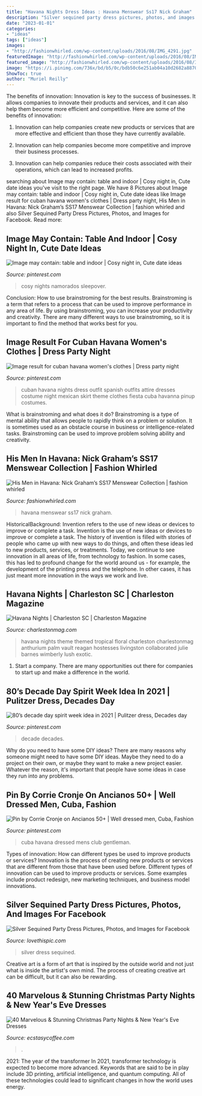 ```yaml
---
title: "Havana Nights Dress Ideas : Havana Menswear Ss17 Nick Graham"
description: "Silver sequined party dress pictures, photos, and images for facebook"
date: "2023-01-01"
categories:
- "ideas"
tags: ["ideas"]
images:
- "http://fashionwhirled.com/wp-content/uploads/2016/08/IMG_4291.jpg"
featuredImage: "http://fashionwhirled.com/wp-content/uploads/2016/08/IMG_4291.jpg"
featured_image: "http://fashionwhirled.com/wp-content/uploads/2016/08/IMG_4291.jpg"
image: "https://i.pinimg.com/736x/bd/b5/0c/bdb50c6e251ab04a10d2682a8870fc2c.jpg"
ShowToc: true
author: "Muriel Reilly"
---
```



The benefits of innovation:
Innovation is key to the success of businesses. It allows companies to innovate their products and services, and it can also help them become more efficient and competitive. Here are some of the benefits of innovation:
1. Innovation can help companies create new products or services that are more effective and efficient than those they have currently available.

2. Innovation can help companies become more competitive and improve their business processes.

3. Innovation can help companies reduce their costs associated with their operations, which can lead to increased profits.

	

		
searching about Image may contain: table and indoor | Cosy night in, Cute date ideas you've visit to the right page. We have 8 Pictures about Image may contain: table and indoor | Cosy night in, Cute date ideas like Image result for cuban havana women&#039;s clothes | Dress party night, His Men in Havana: Nick Graham’s SS17 Menswear Collection | fashion whirled and also Silver Sequined Party Dress Pictures, Photos, and Images for Facebook. Read more:
		
    
## Image May Contain: Table And Indoor | Cosy Night In, Cute Date Ideas

<img loading=lazy src="https://i.pinimg.com/736x/bd/b5/0c/bdb50c6e251ab04a10d2682a8870fc2c.jpg" onerror="this.onerror=null;this.src='https://tse2.mm.bing.net/th?id=OIP.ZunHUUOKPFA-uHSD6dUJTAHaJQ&amp;pid=15.1';" alt="Image may contain: table and indoor | Cosy night in, Cute date ideas">

_Source: pinterest.com_

>cosy nights namorados sleepover. 

	

Conclusion: How to use brainstroming for the best results.
Brainstroming is a term that refers to a process that can be used to improve performance in any area of life. By using brainstroming, you can increase your productivity and creativity. There are many different ways to use brainstroming, so it is important to find the method that works best for you.

    
## Image Result For Cuban Havana Women&#039;s Clothes | Dress Party Night

<img loading=lazy src="https://i.pinimg.com/736x/20/90/07/209007b8153ba9182793718900946ff9.jpg" onerror="this.onerror=null;this.src='https://tse1.mm.bing.net/th?id=OIP.xkGFvD6--X48temwGHsu5AAAAA&amp;pid=15.1';" alt="Image result for cuban havana women&#039;s clothes | Dress party night">

_Source: pinterest.com_

>cuban havana nights dress outfit spanish outfits attire dresses costume night mexican skirt theme clothes fiesta cuba havanna pinup costumes. 

	

What is brainstroming and what does it do?
Brainstroming is a type of mental ability that allows people to rapidly think on a problem or solution. It is sometimes used as an obstacle course in business or intelligence-related tasks. Brainstroming can be used to improve problem solving ability and creativity.

    
## His Men In Havana: Nick Graham’s SS17 Menswear Collection | Fashion Whirled

<img loading=lazy src="http://fashionwhirled.com/wp-content/uploads/2016/08/IMG_4291.jpg" onerror="this.onerror=null;this.src='https://tse3.mm.bing.net/th?id=OIP.u1alcsUn0mJ3MuHq_TlJrQHaJ4&amp;pid=15.1';" alt="His Men in Havana: Nick Graham’s SS17 Menswear Collection | fashion whirled">

_Source: fashionwhirled.com_

>havana menswear ss17 nick graham. 

	

HistoricalBackground: Invention refers to the use of new ideas or devices to improve or complete a task.
Invention is the use of new ideas or devices to improve or complete a task. The history of invention is filled with stories of people who came up with new ways to do things, and often these ideas led to new products, services, or treatments. Today, we continue to see innovation in all areas of life, from technology to fashion. In some cases, this has led to profound change for the world around us - for example, the development of the printing press and the telephone. In other cases, it has just meant more innovation in the ways we work and live.

    
## Havana Nights | Charleston SC | Charleston Magazine

<img loading=lazy src="https://charlestonmag.com/sites/default/files/styles/800wide/public/HavannaNightsSQUAREMAIN_0.jpg?itok=z8df78GO" onerror="this.onerror=null;this.src='https://tse1.mm.bing.net/th?id=OIP.E8YUNxgO4t-_yTYzBhxO1AHaHa&amp;pid=15.1';" alt="Havana Nights | Charleston SC | Charleston Magazine">

_Source: charlestonmag.com_

>havana nights theme themed tropical floral charleston charlestonmag anthurium palm vault reagan hostesses livingston collaborated julie barnes wimberly lush exotic. 

	

1. Start a company. There are many opportunities out there for companies to start up and make a difference in the world. 

    
## 80’s Decade Day Spirit Week Idea In 2021 | Pulitzer Dress, Decades Day

<img loading=lazy src="https://i.pinimg.com/736x/8d/46/17/8d461716f3c3563ba6758f2055ce63e7.jpg" onerror="this.onerror=null;this.src='https://tse1.mm.bing.net/th?id=OIP.70WxueEaCMUW7i7OAIylVgHaIE&amp;pid=15.1';" alt="80’s decade day spirit week idea in 2021 | Pulitzer dress, Decades day">

_Source: pinterest.com_

>decade decades. 

	

Why do you need to have some DIY ideas?
There are many reasons why someone might need to have some DIY ideas. Maybe they need to do a project on their own, or maybe they want to make a new project easier. Whatever the reason, it's important that people have some ideas in case they run into any problems.

    
## Pin By Corrie Cronje On Ancianos 50+ | Well Dressed Men, Cuba, Fashion

<img loading=lazy src="https://i.pinimg.com/originals/c4/9c/54/c49c5456b13ee011b63026859d5b5adf.jpg" onerror="this.onerror=null;this.src='https://tse4.mm.bing.net/th?id=OIP.FZqZOf8ql82N09jdAqeyygAAAA&amp;pid=15.1';" alt="Pin by Corrie Cronje on Ancianos 50+ | Well dressed men, Cuba, Fashion">

_Source: pinterest.com_

>cuba havana dressed mens club gentleman. 

	

Types of innovation: How can different types be used to improve products or services?
Innovation is the process of creating new products or services that are different from those that have been used before. Different types of innovation can be used to improve products or services. Some examples include product redesign, new marketing techniques, and business model innovations.

    
## Silver Sequined Party Dress Pictures, Photos, And Images For Facebook

<img loading=lazy src="http://www.lovethispic.com/uploaded_images/146912-Silver-Sequined-Party-Dress.jpg?1" onerror="this.onerror=null;this.src='https://tse2.mm.bing.net/th?id=OIP.pJvPtqWvGQ4LPFSHe_1tDQHaRB&amp;pid=15.1';" alt="Silver Sequined Party Dress Pictures, Photos, and Images for Facebook">

_Source: lovethispic.com_

>silver dress sequined. 

	

Creative art is a form of art that is inspired by the outside world and not just what is inside the artist's own mind. The process of creating creative art can be difficult, but it can also be rewarding.

    
## 40 Marvelous &amp; Stunning Christmas Party Nights &amp; New Year&#039;s Eve Dresses

<img loading=lazy src="https://i0.wp.com/www.ecstasycoffee.com/wp-content/uploads/2016/11/Christmas-and-New-Year‘s-Eve-Dresses-Ideas-17.jpg?resize=675%2C1012" onerror="this.onerror=null;this.src='https://tse1.mm.bing.net/th?id=OIP.TQnesx42rKdEQNjrgA-cLAHaLG&amp;pid=15.1';" alt="40 Marvelous &amp; Stunning Christmas Party Nights &amp; New Year&#039;s Eve Dresses">

_Source: ecstasycoffee.com_

>. 

	

2021: The year of the transformer
In 2021, transformer technology is expected to become more advanced. Keywords that are said to be in play include 3D printing, artificial intelligence, and quantum computing. All of these technologies could lead to significant changes in how the world uses energy.

